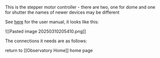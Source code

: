 This is the stepper motor controller - there are two, one for dome and one for shutter the names of newer devices may be different

See [here](https://www.omc-stepperonline.com/download/MA860H.pdf) for the user manual, it looks like this:

![[Pasted image 20250310205410.png]]

The connections it needs are as follows:



return to [[Observatory Home]] home page

